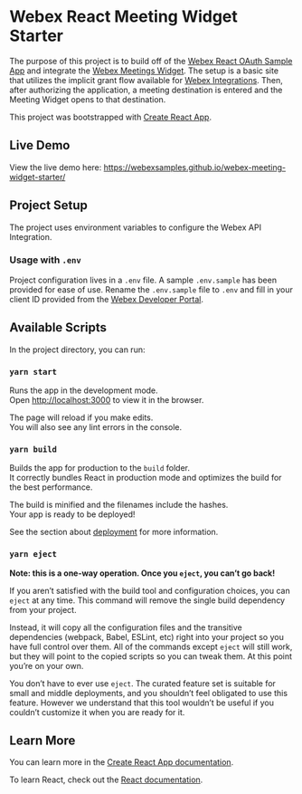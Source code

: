 # Webex React Meeting Widget Starter

The purpose of this project is to build off of the [Webex React OAuth Sample App](https://github.com/WebexSamples/webex-react-oauth-sample) and integrate the [Webex Meetings Widget](https://github.com/webex/widgets/tree/master/src/widgets/WebexMeeting).
The setup is a basic site that utilizes the implicit grant flow available for [Webex Integrations](https://developer.webex.com/docs/integrations).
Then, after authorizing the application, a meeting destination is entered and the Meeting Widget opens to that destination.

This project was bootstrapped with [Create React App](https://github.com/facebook/create-react-app).

## Live Demo

View the live demo here: https://webexsamples.github.io/webex-meeting-widget-starter/

## Project Setup

The project uses environment variables to configure the Webex API Integration.

### Usage with `.env`

Project configuration lives in a `.env` file. A sample `.env.sample` has been provided for ease of use. 
Rename the `.env.sample` file to `.env` and fill in your client ID provided from the [Webex Developer Portal](https://developer.webex.com/my-apps).

## Available Scripts

In the project directory, you can run:

### `yarn start`

Runs the app in the development mode.\
Open [http://localhost:3000](http://localhost:3000) to view it in the browser.

The page will reload if you make edits.\
You will also see any lint errors in the console.


### `yarn build`

Builds the app for production to the `build` folder.\
It correctly bundles React in production mode and optimizes the build for the best performance.

The build is minified and the filenames include the hashes.\
Your app is ready to be deployed!

See the section about [deployment](https://facebook.github.io/create-react-app/docs/deployment) for more information.

### `yarn eject`

**Note: this is a one-way operation. Once you `eject`, you can’t go back!**

If you aren’t satisfied with the build tool and configuration choices, you can `eject` at any time. This command will remove the single build dependency from your project.

Instead, it will copy all the configuration files and the transitive dependencies (webpack, Babel, ESLint, etc) right into your project so you have full control over them. All of the commands except `eject` will still work, but they will point to the copied scripts so you can tweak them. At this point you’re on your own.

You don’t have to ever use `eject`. The curated feature set is suitable for small and middle deployments, and you shouldn’t feel obligated to use this feature. However we understand that this tool wouldn’t be useful if you couldn’t customize it when you are ready for it.

## Learn More

You can learn more in the [Create React App documentation](https://facebook.github.io/create-react-app/docs/getting-started).

To learn React, check out the [React documentation](https://reactjs.org/).
